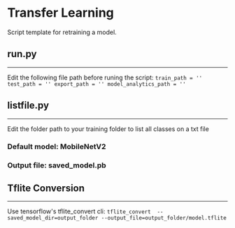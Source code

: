 # Transfer Learning
Script template for retraining a model. 

## run.py
***
Edit the following file path before runing the script:
``
train_path = ''
test_path = ''
export_path = ''
model_analytics_path = ''
``

## listfile.py
***
Edit the folder path to your training folder to list all classes on a txt file

### Default model: MobileNetV2
### Output file: saved_model.pb

## Tflite Conversion
***
Use tensorflow's tflite_convert cli:
`tflite_convert  --saved_model_dir=output_folder --output_file=output_folder/model.tflite`
